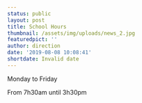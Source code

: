 ```yaml
---
status: public
layout: post
title: School Hours
thumbnail: /assets/img/uploads/news_2.jpg
featuredpict: ''
author: direction
date: '2019-08-08 10:08:41'
shortdate: Invalid date
---
```

Monday to Friday

From 7h30am until 3h30pm
